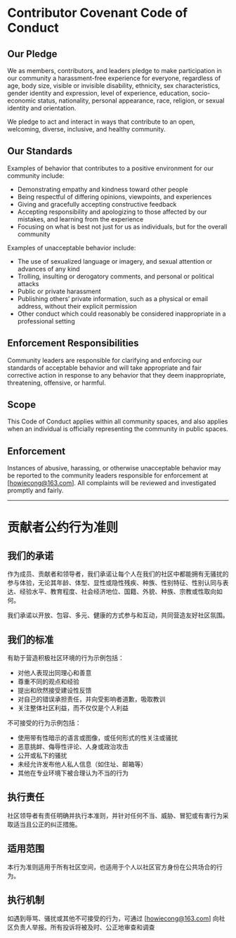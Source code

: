 # Contributor Covenant Code of Conduct

## Our Pledge

We as members, contributors, and leaders pledge to make participation in our community a harassment-free experience for everyone, regardless of age, body size, visible or invisible disability, ethnicity, sex characteristics, gender identity and expression, level of experience, education, socio-economic status, nationality, personal appearance, race, religion, or sexual identity and orientation.

We pledge to act and interact in ways that contribute to an open, welcoming, diverse, inclusive, and healthy community.

## Our Standards

Examples of behavior that contributes to a positive environment for our community include:

- Demonstrating empathy and kindness toward other people
- Being respectful of differing opinions, viewpoints, and experiences
- Giving and gracefully accepting constructive feedback
- Accepting responsibility and apologizing to those affected by our mistakes, and learning from the experience
- Focusing on what is best not just for us as individuals, but for the overall community

Examples of unacceptable behavior include:

- The use of sexualized language or imagery, and sexual attention or advances of any kind
- Trolling, insulting or derogatory comments, and personal or political attacks
- Public or private harassment
- Publishing others’ private information, such as a physical or email address, without their explicit permission
- Other conduct which could reasonably be considered inappropriate in a professional setting

## Enforcement Responsibilities

Community leaders are responsible for clarifying and enforcing our standards of acceptable behavior and will take appropriate and fair corrective action in response to any behavior that they deem inappropriate, threatening, offensive, or harmful.

## Scope

This Code of Conduct applies within all community spaces, and also applies when an individual is officially representing the community in public spaces.

## Enforcement

Instances of abusive, harassing, or otherwise unacceptable behavior may be reported to the community leaders responsible for enforcement at [howiecong@163.com]. All complaints will be reviewed and investigated promptly and fairly.

---

# 贡献者公约行为准则

## 我们的承诺

作为成员、贡献者和领导者，我们承诺让每个人在我们的社区中都能拥有无骚扰的参与体验，无论其年龄、体型、显性或隐性残疾、种族、性别特征、性别认同与表达、经验水平、教育程度、社会经济地位、国籍、外貌、种族、宗教或性取向如何。

我们承诺以开放、包容、多元、健康的方式参与和互动，共同营造友好社区氛围。

## 我们的标准

有助于营造积极社区环境的行为示例包括：

- 对他人表现出同理心和善意
- 尊重不同的观点和经验
- 提出和欣然接受建设性反馈
- 对自己的错误承担责任，并向受影响者道歉，吸取教训
- 关注整体社区利益，而不仅仅是个人利益

不可接受的行为示例包括：

- 使用带有性暗示的语言或图像，或任何形式的性关注或骚扰
- 恶意挑衅、侮辱性评论、人身或政治攻击
- 公开或私下的骚扰
- 未经允许发布他人私人信息（如住址、邮箱等）
- 其他在专业环境下被合理认为不当的行为

## 执行责任

社区领导者有责任明确并执行本准则，并针对任何不当、威胁、冒犯或有害行为采取适当且公正的纠正措施。

## 适用范围

本行为准则适用于所有社区空间，也适用于个人以社区官方身份在公共场合的行为。

## 执行机制

如遇到辱骂、骚扰或其他不可接受的行为，可通过 [howiecong@163.com] 向社区负责人举报。所有投诉将被及时、公正地审查和调查
